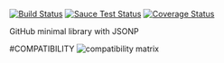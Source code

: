 [![Build Status](https://travis-ci.org/justapps4all/github-jsonp.svg?branch=master&1469913087545)](https://travis-ci.org/justapps4all/github-jsonp)
[![Sauce Test Status](https://saucelabs.com/buildstatus/juanmadev?1469913087545)](https://saucelabs.com/u/juanmadev?1469913087545)
[![Coverage Status](https://coveralls.io/repos/JUSTAPPS4ALL/github-jsonp/badge.svg?branch=master&1469913087545)](https://coveralls.io/r/JUSTAPPS4ALL/github-jsonp?branch=master&1469913087545)

GitHub minimal library with JSONP


#COMPATIBILITY
![compatibility matrix](https://saucelabs.com/browser-matrix/juanmadev.svg?1469913087545)